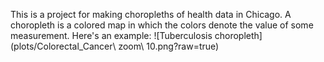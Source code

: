 This is a project for making choropleths of health data in Chicago. A choropleth is a colored map in which the colors denote the value of some measurement.
Here's an example: ![Tuberculosis choropleth](plots/Colorectal_Cancer\ zoom\ 10.png?raw=true)

